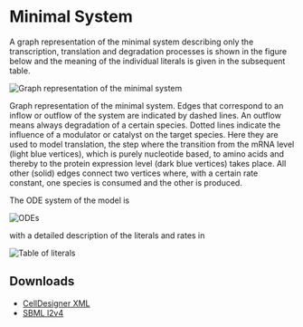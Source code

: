 # Minimal System

A graph representation of the minimal system describing only the
transcription, translation and degradation processes is shown in
the figure below and the meaning of the individual literals is given in the 
subsequent table.

![Graph representation of the minimal system](http://ribonets.github.io/rnadev-models/minimal/graph-minimal-srna.svg)

Graph representation of the minimal system. Edges that correspond to
an inflow or outflow of the system are indicated by dashed lines. An
outflow means always degradation of a certain species.
Dotted lines indicate the influence of a modulator or catalyst on the
target species. Here they are used to model translation, the step where
the transition from the mRNA level (light blue vertices), which is
purely nucleotide based, to amino acids and thereby to the protein
expression level (dark blue vertices) takes place. All other (solid)
edges connect two vertices where, with a certain rate constant, one
species is consumed and the other is produced.

The ODE system of the model is

![ODEs](http://ribonets.github.io/rnadev-models/minimal/ode-minimal-srna.svg)

with a detailed description of the literals and rates in

![Table of literals](http://ribonets.github.io/rnadev-models/minimal/lit-minimal-srna.svg)

## Downloads

* [CellDesigner XML](minimalsystemsrna_CellDesigner.xml)
* [SBML l2v4](minimalsystemsrna_SBMLExport_l2v4.xml)


